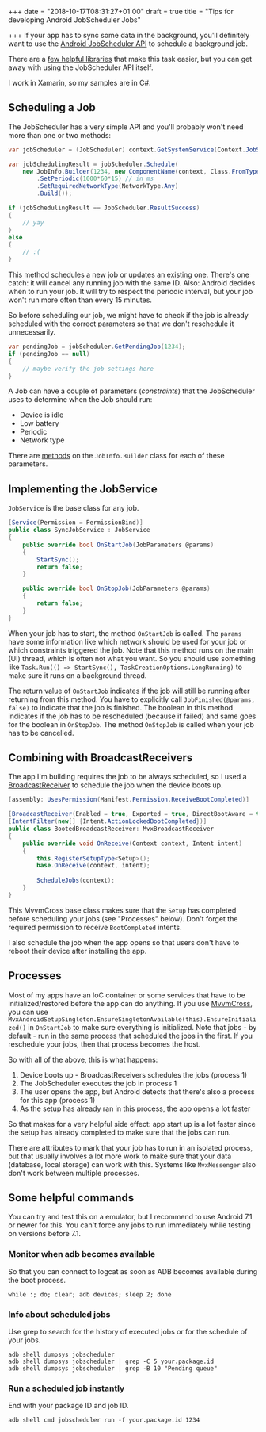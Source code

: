 +++
date = "2018-10-17T08:31:27+01:00"
draft = true
title = "Tips for developing Android JobScheduler Jobs"

+++
If your app has to sync some data in the background, you'll definitely want to use the [Android JobScheduler API](https://developer.android.com/topic/performance/scheduling) to schedule a background job.

There are a [few helpful libraries](https://github.com/firebase/firebase-jobdispatcher-android#comparison-to-other-libraries) that make this task easier, but you can get away with using the JobScheduler API itself.

I work in Xamarin, so my samples are in C#.

## Scheduling a Job

The JobScheduler has a very simple API and you'll probably won't need more than one or two methods:

```C#
var jobScheduler = (JobScheduler) context.GetSystemService(Context.JobSchedulerService);

var jobSchedulingResult = jobScheduler.Schedule(
    new JobInfo.Builder(1234, new ComponentName(context, Class.FromType(SyncJobService))) // 1234: is the unqiue ID of this job in your app - SyncJobService is the type of your JobService
        .SetPeriodic(1000*60*15) // in ms
        .SetRequiredNetworkType(NetworkType.Any)
        .Build());

if (jobSchedulingResult == JobScheduler.ResultSuccess)
{
    // yay
}
else
{
    // :(
}
```

This method schedules a new job or updates an existing one. There's one catch: it will cancel any running job with the same ID. Also: Android decides when to run your job. It will try to respect the periodic interval, but your job won't run more often than every 15 minutes.

So before scheduling our job, we might have to check if the job is already scheduled with the correct parameters so that we don't reschedule it unnecessarily.

```C#
var pendingJob = jobScheduler.GetPendingJob(1234);
if (pendingJob == null)
{
    // maybe verify the job settings here
}
```

A Job can have a couple of parameters (_constraints_) that the JobScheduler uses to determine when the Job should run:

* Device is idle
* Low battery
* Periodic
* Network type

There are [methods](https://developer.android.com/reference/android/app/job/JobInfo.Builder) on the `JobInfo.Builder` class for each of these parameters.

## Implementing the JobService

`JobService` is the base class for any job.

```C#
[Service(Permission = PermissionBind)]
public class SyncJobService : JobService
{
    public override bool OnStartJob(JobParameters @params)
    {
        StartSync();
        return false;
    }

    public override bool OnStopJob(JobParameters @params)
    {
        return false;
    }
}
```

When your job has to start, the method `OnStartJob` is called. The `params` have some information like which network should be used for your job or which constraints triggered the job. Note that this method runs on the main (UI) thread, which is often not what you want. So you should use something like `Task.Run(() => StartSync(), TaskCreationOptions.LongRunning)` to make sure it runs on a background thread.

The return value of `OnStartJob` indicates if the job will still be running after returning from this method. You have to explicitly call `JobFinished(@params, false)` to indicate that the job is finished. The boolean in this method indicates if the job has to be rescheduled (because if failed) and same goes for the boolean in `OnStopJob`. The method `OnStopJob` is called when your job has to be cancelled.

## Combining with BroadcastReceivers

The app I'm building requires the job to be always scheduled, so I used a [BroadcastReceiver](https://developer.android.com/guide/components/broadcasts) to schedule the job when the device boots up.

```C#
[assembly: UsesPermission(Manifest.Permission.ReceiveBootCompleted)]

[BroadcastReceiver(Enabled = true, Exported = true, DirectBootAware = true)]
[IntentFilter(new[] {Intent.ActionLockedBootCompleted})]
public class BootedBroadcastReceiver: MvxBroadcastReceiver
{
    public override void OnReceive(Context context, Intent intent)
    {
        this.RegisterSetupType<Setup>();
        base.OnReceive(context, intent);
        
        ScheduleJobs(context);
    }
}
```

This MvvmCross base class makes sure that the `Setup` has completed before scheduling your jobs (see "Processes" below). Don't forget the required permission to receive `BootCompleted` intents.

I also schedule the job when the app opens so that users don't have to reboot their device after installing the app.

## Processes

Most of my apps have an IoC container or some services that have to be initialized/restored before the app can do anything. If you use [MvvmCross](https://github.com/MvvmCross/MvvmCross), you can use `MvxAndroidSetupSingleton.EnsureSingletonAvailable(this).EnsureInitialized()` in `OnStartJob` to make sure everything is initialized. Note that jobs - by default - run in the same process that scheduled the jobs in the first. If you reschedule your jobs, then that process becomes the host.

So with all of the above, this is what happens:

1. Device boots up - BroadcastReceivers schedules the jobs (process 1)
2. The JobScheduler executes the job in process 1
3. The user opens the app, but Android detects that there's also a process for this app (process 1)
4. As the setup has already ran in this process, the app opens a lot faster

So that makes for a very helpful side effect: app start up is a lot faster since the setup has already completed to make sure that the jobs can run.

There are attributes to mark that your job has to run in an isolated process, but that usually involves a lot more work to make sure that your data (database, local storage) can work with this. Systems like `MvxMessenger` also don't work between multiple processes.

## Some helpful commands

You can try and test this on a emulator, but I recommend to use Android 7.1 or newer for this. You can't force any jobs to run immediately while testing on versions before 7.1.

### Monitor when adb becomes available

So that you can connect to logcat as soon as ADB becomes available during the boot process.

    while :; do; clear; adb devices; sleep 2; done

### Info about scheduled jobs

Use grep to search for the history of executed jobs or for the schedule of your jobs.

    adb shell dumpsys jobscheduler
    adb shell dumpsys jobscheduler | grep -C 5 your.package.id
    adb shell dumpsys jobscheduler | grep -B 10 "Pending queue"

### Run a scheduled job instantly

End with your package ID and job ID.

    adb shell cmd jobscheduler run -f your.package.id 1234